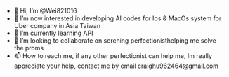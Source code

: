 - 👋 Hi, I’m @Wei821016
- 👀 I’m now interested in developing AI codes for Ios & MacOs system for Uber company in Asia Taiwan 
- 🌱 I’m currently learning API 
- 💞️ I’m looking to collaborate on serching perfectionisthelping me solve the proms 
- 📫 How to reach me, if any other perfectionist can help me, Im really appreciate your help, contact me by email 
craighu962464@gmail.com

<!---
Wei821016/Wei821016 is a ✨ special ✨ repository because its `README.md` (this file) appears on your GitHub profile.
You can click the Preview link to take a look at your changes.
--->
